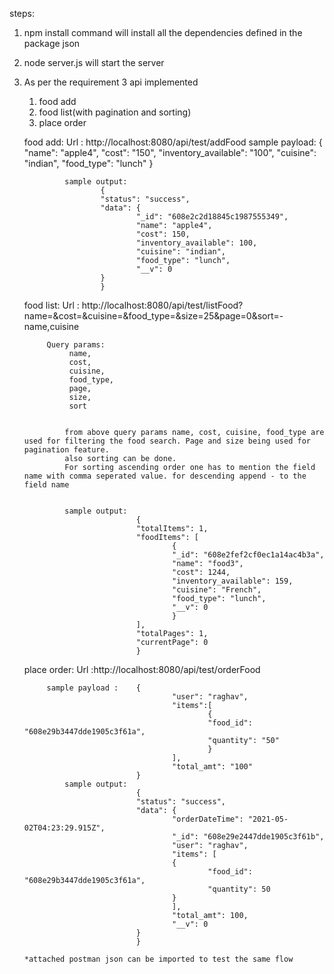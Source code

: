 steps:
1. npm install command will install all the dependencies defined in the package json
2. node server.js will start the server
3. As per the requirement 3 api implemented 
    1. food add
    2. food list(with pagination and sorting)
    3. place order


    food add:
            Url : http://localhost:8080/api/test/addFood
            sample payload: {
                        "name": "apple4",
                        "cost": "150",
                        "inventory_available": "100",
                        "cuisine": "indian",
                        "food_type": "lunch"
                        }

                sample output:
                        {
                        "status": "success",
                        "data": {
                                "_id": "608e2c2d18845c1987555349",
                                "name": "apple4",
                                "cost": 150,
                                "inventory_available": 100,
                                "cuisine": "indian",
                                "food_type": "lunch",
                                "__v": 0
                        }
                        }

    food list: 
            Url : http://localhost:8080/api/test/listFood?name=&cost=&cuisine=&food_type=&size=25&page=0&sort=-name,cuisine
            
            Query params:
                 name,
                 cost,
                 cuisine,
                 food_type,
                 page,
                 size,
                 sort


                from above query params name, cost, cuisine, food_type are used for filtering the food search. Page and size being used for pagination feature.
                also sorting can be done. 
                For sorting ascending order one has to mention the field name with comma seperated value. for descending append - to the field name


                sample output:
                                {
                                "totalItems": 1,
                                "foodItems": [
                                        {
                                        "_id": "608e2fef2cf0ec1a14ac4b3a",
                                        "name": "food3",
                                        "cost": 1244,
                                        "inventory_available": 159,
                                        "cuisine": "French",
                                        "food_type": "lunch",
                                        "__v": 0
                                        }
                                ],
                                "totalPages": 1,
                                "currentPage": 0
                                }

    place order:
            Url :http://localhost:8080/api/test/orderFood
            
            sample payload :    {
                                        "user": "raghav",
                                        "items":[
                                                { 
                                                "food_id": "608e29b3447dde1905c3f61a", 
                                                "quantity": "50"
                                                }
                                        ],
                                        "total_amt": "100"
                                }
                sample output: 
                                {
                                "status": "success",
                                "data": {
                                        "orderDateTime": "2021-05-02T04:23:29.915Z",
                                        "_id": "608e29e2447dde1905c3f61b",
                                        "user": "raghav",
                                        "items": [
                                        {
                                                "food_id": "608e29b3447dde1905c3f61a",
                                                "quantity": 50
                                        }
                                        ],
                                        "total_amt": 100,
                                        "__v": 0
                                }
                                }

       *attached postman json can be imported to test the same flow 

        
